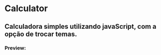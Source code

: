 # Calculator

## Calculadora simples utilizando javaScript, com a opção de trocar temas.

### Preview:
